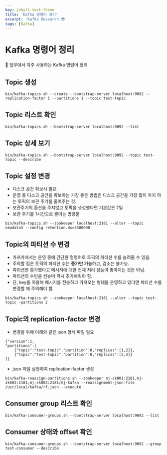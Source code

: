 ```yaml
---
key: jekyll-text-theme
title: 'Kafka 명령어 정리'
excerpt: 'Kafka Research 😎'
tags: [Kafka]
---
```


# Kafka 명령어 정리

🎯 업무에서 자주 사용하는 Kafka 명령어 정리

## Topic 생성

```
bin/kafka-topics.sh --create --bootstrap-server localhost:9092 --replication-factor 1 --partitions 1 --topic test-topic
```

## Topic 리스트 확인

```
bin/kafka-topics.sh --bootstrap-server localhost:9092 --list
```

## Topic 상세 보기

```
bin/kafka-topics.sh --bootstrap-server localhost:9092 --topic test-topic --describe
```

## Topic 설정 변경

* 디스크 공간 확보시 필요. 
* 운영 중 디스크 공간을 확보하는 가장 좋은 방법은 디스크 공간을 가장 많이 차지 하는 토픽의 보관 주기를 줄여주는 것.
* 보관주기의 옵션을 주지않고 토픽을 생성했다면 기본값은 7일
* 보관 주기를 1시간으로 줄이는 명령문

```
bin/kafka-topics.sh --zookeeper localhost:2181 --alter --topic newdata3 --config retention.ms=3600000
```

## Topic의 파티션 수 변경

* 카프카에서는 운영 중에 간단한 명령어로 토픽의 파티션 수를 늘려줄 수 있음.
* 주의할 점은 토픽의 파티션 수는 **증가만 가능**하고, 감소는 불가능.
* 파티션만 증가했다고 메시지에 대한 전체 처리 성능이 좋아지는 것은 아님.
* 파티션의 수만큼 컨슈머 역시 추가해줘야 함.
* 단, key를 이용해 메시지를 전송하고 가져오는 형태를 운영하고 있다면 파티션 수를 변경할 때 주의해야 함.

```
bin/kafka-topics.sh --zookeeper localhost:2181 --alter --topic test-topic -partitions 2
```

## Topic의 replication-factor 변경

* 변경을 위해 아래와 같은 json 형식 파일 필요

```
{"version":1,
"partitions":[
    {"topic":"test-topic","partition":0,"replicas":[1,2]},
    {"topic":"test-topic","partition":0,"replicas":[2,3]}
]}
```

* json 파일 실행하여 replication-factor 생성

```
bin/kafka-reassign-partitions.sh --zookeeper mj-zk001:2181,mj-zk002:2181,mj-zk003:2181/mj-kafka --reassignment-json-file /usr/local/kafka/rf.json --execute
```

## Consumer group 리스트 확인

```
bin/kafka-consumer-groups.sh --bootstrap-server localhost:9092 --list
```

## Consumer 상태와 offset 확인

```
bin/kafka-consumer-groups.sh --bootstrap-server localhost:9092 --group test-consumer --describe
```